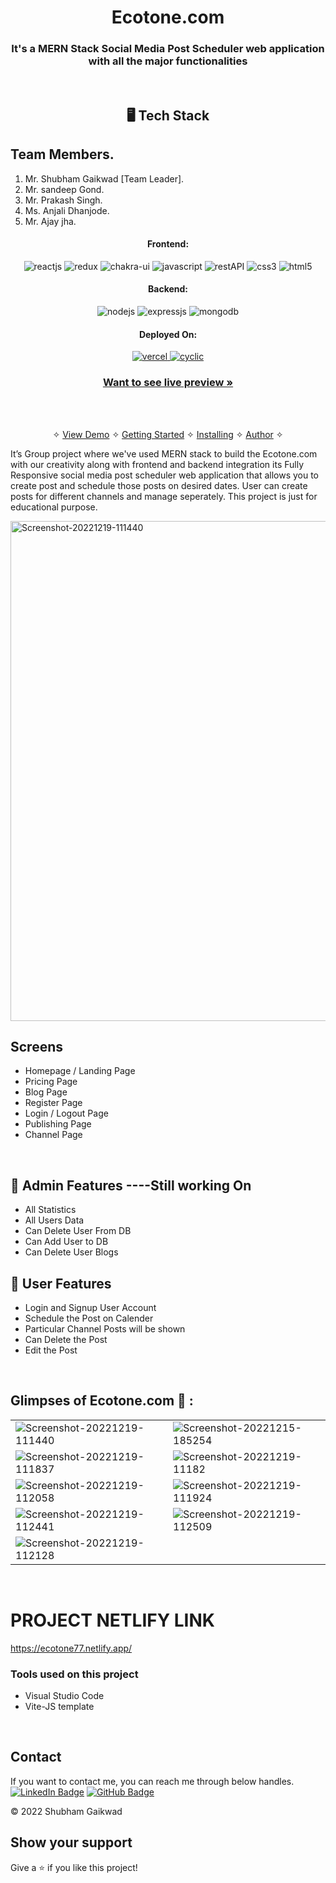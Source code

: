 <h1 align="center">Ecotone.com</h1>

<h3 align="center">It's a MERN Stack Social Media Post Scheduler web application with all the major functionalities</h3>

<br />


<h2 align="center">🖥️ Tech Stack</h2>

## Team Members.
1.	Mr. Shubham Gaikwad [Team Leader].
2.	Mr. sandeep Gond.
3.	Mr. Prakash Singh.
4.	Ms. Anjali Dhanjode.
5.	Mr. Ajay jha.



<h4 align="center">Frontend:</h4>

<p align="center">
  <img src="https://img.shields.io/badge/React-20232A?style=for-the-badge&logo=react&logoColor=61DAFB" alt="reactjs" />
  <img src="https://img.shields.io/badge/Redux-593D88?style=for-the-badge&logo=redux&logoColor=white" alt="redux" />
  <img src="https://img.shields.io/badge/Chakra%20UI-3bc7bd?style=for-the-badge&logo=chakraui&logoColor=white" alt="chakra-ui" />
  <img src="https://img.shields.io/badge/JavaScript-323330?style=for-the-badge&logo=javascript&logoColor=F7DF1E" alt="javascript" />
  <img src="https://img.shields.io/badge/Rest_API-02303A?style=for-the-badge&logo=react-router&logoColor=white" alt="restAPI" />
  <img src="https://img.shields.io/badge/CSS3-1572B6?style=for-the-badge&logo=css3&logoColor=white" alt="css3" />
  <img src="https://img.shields.io/badge/HTML5-E34F26?style=for-the-badge&logo=html5&logoColor=white" alt="html5" />
</p>


<h4 align="center">Backend:</h4>

<p align="center">
  <img src="https://img.shields.io/badge/Node.js-339933?style=for-the-badge&logo=nodedotjs&logoColor=white" alt="nodejs" />
  <img src="https://img.shields.io/badge/Express.js-000000?style=for-the-badge&logo=express&logoColor=white" alt="expressjs" />
  <img src="https://img.shields.io/badge/MongoDB-4EA94B?style=for-the-badge&logo=mongodb&logoColor=white" alt="mongodb" />

</p>





<h4 align="center">Deployed On:</h4>

<p align="center">
<a href="https://ecotone77.netlify.app/">
  <img src="https://img.shields.io/badge/Netlify-00C7B7?style=for-the-badge&logo=netlify&logoColor=white" alt="vercel" />
</a>  
<a href="https://mauve-rabbit-gown.cyclic.app/">
  <img src="https://img.shields.io/badge/Cyclic-430098?style=for-the-badge&logo=cyclic&logoColor=white" alt="cyclic" />
  </a>
</p>



<h3 align="center"><a href="https://ecotone77.netlify.app/"><strong>Want to see live preview »</strong></a></h3>


<br />

<p align="center">
  <br />&#10023;
  <a href="#Demo">View Demo</a> &#10023;
  <a href="#Getting-Started">Getting Started</a> &#10023; 
  <a href="#Install">Installing</a> &#10023;
  <a href="#Contact">Author</a> &#10023;
</p>

It’s Group project where we've used MERN stack to build the Ecotone.com with our creativity along with frontend and backend integration
its Fully Responsive social media post scheduler web application that allows you to create post and schedule those posts on desired dates. User can create posts for different channels and manage seperately. This project is just for educational purpose.

<img src="https://i.ibb.co/f1kCMWH/Screenshot-20221219-111440.png" alt="Screenshot-20221219-111440" width="800px" />


<br />

## Screens 
- Homepage / Landing Page
- Pricing Page 
- Blog Page
- Register Page
- Login / Logout Page
- Publishing Page
- Channel Page



<br />


## 🚀 Admin Features ----Still working On
- All Statistics
- All Users Data
- Can Delete User From DB
- Can Add User to DB
- Can Delete User Blogs
 
## 🚀 User Features
- Login and Signup User Account
- Schedule the Post on Calender
- Particular Channel Posts will be shown
- Can Delete the Post
- Edit the Post

<br />

## Glimpses of Ecotone.com 🙈 :




<table>
  <tr>
    <td><img maxW="50%" src="https://i.ibb.co/f1kCMWH/Screenshot-20221219-111440.png" alt="Screenshot-20221219-111440" /></td>
    <td><img maxW="50%" src="https://i.ibb.co/7Yk5wrF/Screenshot-20221215-185254.png" alt="Screenshot-20221215-185254"/></td>
  </tr>
  <tr>
   <td><img src="https://i.ibb.co/qCCTrBd/Screenshot-20221219-111837.png" alt="Screenshot-20221219-111837"/></td>
    <td><img src="https://i.ibb.co/xjhf4C2/Screenshot-20221219-111821.png" alt="Screenshot-20221219-11182" /></td>
  </tr>
  <tr>
    <td><img src="https://i.ibb.co/QM76h3G/Screenshot-20221219-112058.png" alt="Screenshot-20221219-112058" /></td>
    <td><img src="https://i.ibb.co/S57bcRz/Screenshot-20221219-111924.png" alt="Screenshot-20221219-111924" /></td>
  </tr>
  <tr>
    <td><img src="https://i.ibb.co/xjT7Xzb/Screenshot-20221219-112441.png" alt="Screenshot-20221219-112441"  /></td>
    <td><img src="https://i.ibb.co/9wLfBDX/Screenshot-20221219-112509.png" alt="Screenshot-20221219-112509" /></td>
  </tr>
   <tr>
    <td><img src="https://i.ibb.co/rmJWtDz/Screenshot-20221219-112128.png" alt="Screenshot-20221219-112128"   alt="women" /></td>  
  </tr>   

</table>

<br />


# PROJECT NETLIFY LINK
https://ecotone77.netlify.app/


### Tools used on this project

- Visual Studio Code
- Vite-JS template

<br />


## Contact

If you want to contact me, you can reach me through below handles. <br />
[![LinkedIn Badge](https://img.shields.io/badge/LinkedIn--informational?style=flat&logo=linkedin&logoColor=blue&color=blue)](https://www.linkedin.com/in/shubhamgaikwad7/)
 [![GitHub Badge](https://img.shields.io/badge/GitHub--informational?style=flat&logo=github&logoColor=white&color=blue)](https://github.com/gShubham7)



© 2022 Shubham Gaikwad



## Show your support

Give a ⭐️ if you like this project!
